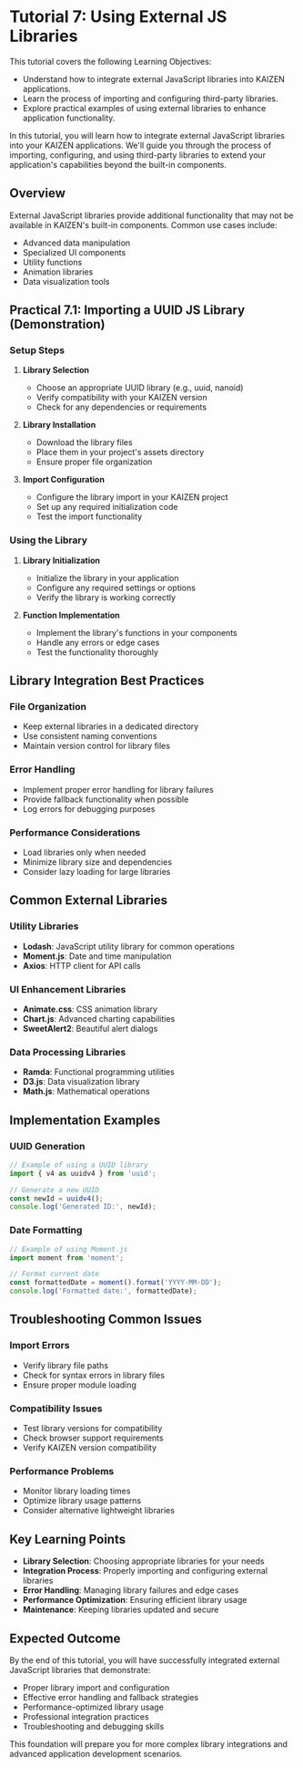 # Tutorial 7: Using External JS Libraries

This tutorial covers the following Learning Objectives:

- Understand how to integrate external JavaScript libraries into KAIZEN applications.
- Learn the process of importing and configuring third-party libraries.
- Explore practical examples of using external libraries to enhance application functionality.

In this tutorial, you will learn how to integrate external JavaScript libraries into your KAIZEN applications. We'll guide you through the process of importing, configuring, and using third-party libraries to extend your application's capabilities beyond the built-in components.

## Overview

External JavaScript libraries provide additional functionality that may not be available in KAIZEN's built-in components. Common use cases include:
- Advanced data manipulation
- Specialized UI components
- Utility functions
- Animation libraries
- Data visualization tools

## Practical 7.1: Importing a UUID JS Library (Demonstration)

### Setup Steps

1. **Library Selection**
   - Choose an appropriate UUID library (e.g., uuid, nanoid)
   - Verify compatibility with your KAIZEN version
   - Check for any dependencies or requirements

2. **Library Installation**
   - Download the library files
   - Place them in your project's assets directory
   - Ensure proper file organization

3. **Import Configuration**
   - Configure the library import in your KAIZEN project
   - Set up any required initialization code
   - Test the import functionality

### Using the Library

1. **Library Initialization**
   - Initialize the library in your application
   - Configure any required settings or options
   - Verify the library is working correctly

2. **Function Implementation**
   - Implement the library's functions in your components
   - Handle any errors or edge cases
   - Test the functionality thoroughly

## Library Integration Best Practices

### File Organization
- Keep external libraries in a dedicated directory
- Use consistent naming conventions
- Maintain version control for library files

### Error Handling
- Implement proper error handling for library failures
- Provide fallback functionality when possible
- Log errors for debugging purposes

### Performance Considerations
- Load libraries only when needed
- Minimize library size and dependencies
- Consider lazy loading for large libraries

## Common External Libraries

### Utility Libraries
- **Lodash**: JavaScript utility library for common operations
- **Moment.js**: Date and time manipulation
- **Axios**: HTTP client for API calls

### UI Enhancement Libraries
- **Animate.css**: CSS animation library
- **Chart.js**: Advanced charting capabilities
- **SweetAlert2**: Beautiful alert dialogs

### Data Processing Libraries
- **Ramda**: Functional programming utilities
- **D3.js**: Data visualization library
- **Math.js**: Mathematical operations

## Implementation Examples

### UUID Generation
```javascript
// Example of using a UUID library
import { v4 as uuidv4 } from 'uuid';

// Generate a new UUID
const newId = uuidv4();
console.log('Generated ID:', newId);
```

### Date Formatting
```javascript
// Example of using Moment.js
import moment from 'moment';

// Format current date
const formattedDate = moment().format('YYYY-MM-DD');
console.log('Formatted date:', formattedDate);
```

## Troubleshooting Common Issues

### Import Errors
- Verify library file paths
- Check for syntax errors in library files
- Ensure proper module loading

### Compatibility Issues
- Test library versions for compatibility
- Check browser support requirements
- Verify KAIZEN version compatibility

### Performance Problems
- Monitor library loading times
- Optimize library usage patterns
- Consider alternative lightweight libraries

## Key Learning Points

- **Library Selection**: Choosing appropriate libraries for your needs
- **Integration Process**: Properly importing and configuring external libraries
- **Error Handling**: Managing library failures and edge cases
- **Performance Optimization**: Ensuring efficient library usage
- **Maintenance**: Keeping libraries updated and secure

## Expected Outcome

By the end of this tutorial, you will have successfully integrated external JavaScript libraries that demonstrate:
- Proper library import and configuration
- Effective error handling and fallback strategies
- Performance-optimized library usage
- Professional integration practices
- Troubleshooting and debugging skills

This foundation will prepare you for more complex library integrations and advanced application development scenarios.
